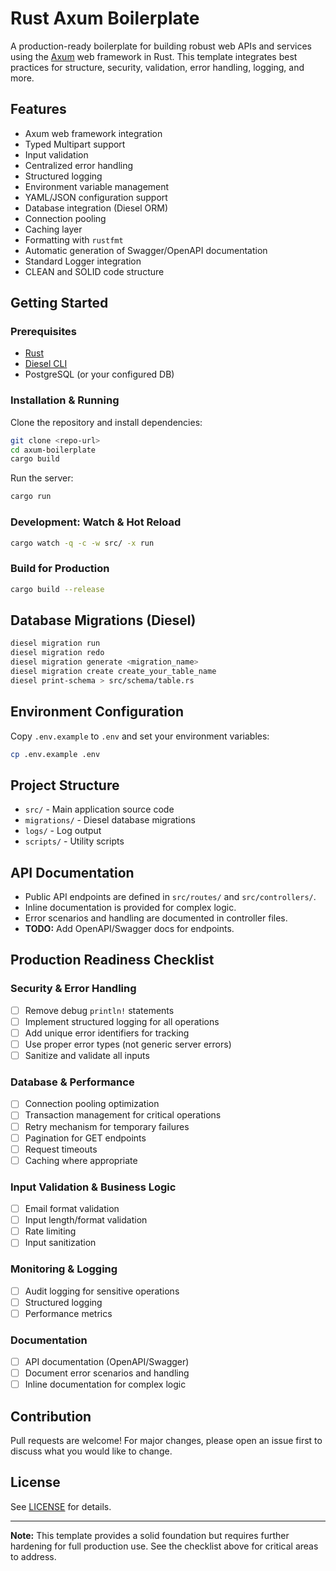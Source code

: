 # Rust Axum Boilerplate

A production-ready boilerplate for building robust web APIs and services using the [Axum](https://github.com/tokio-rs/axum) web framework in Rust. This template integrates best practices for structure, security, validation, error handling, logging, and more.

## Features

- Axum web framework integration
- Typed Multipart support
- Input validation
- Centralized error handling
- Structured logging
- Environment variable management
- YAML/JSON configuration support
- Database integration (Diesel ORM)
- Connection pooling
- Caching layer
- Formatting with `rustfmt`
- Automatic generation of Swagger/OpenAPI documentation
- Standard Logger integration
- CLEAN and SOLID code structure

## Getting Started

### Prerequisites
- [Rust](https://www.rust-lang.org/tools/install)
- [Diesel CLI](https://diesel.rs/guides/getting-started/)
- PostgreSQL (or your configured DB)

### Installation & Running

Clone the repository and install dependencies:
```sh
git clone <repo-url>
cd axum-boilerplate
cargo build
```

Run the server:
```sh
cargo run
```

### Development: Watch & Hot Reload

```sh
cargo watch -q -c -w src/ -x run
```

### Build for Production

```sh
cargo build --release
```

## Database Migrations (Diesel)

```sh
diesel migration run
diesel migration redo
diesel migration generate <migration_name>
diesel migration create create_your_table_name
diesel print-schema > src/schema/table.rs
```

## Environment Configuration

Copy `.env.example` to `.env` and set your environment variables:
```sh
cp .env.example .env
```

## Project Structure

- `src/` - Main application source code
- `migrations/` - Diesel database migrations
- `logs/` - Log output
- `scripts/` - Utility scripts

## API Documentation

- Public API endpoints are defined in `src/routes/` and `src/controllers/`.
- Inline documentation is provided for complex logic.
- Error scenarios and handling are documented in controller files.
- **TODO:** Add OpenAPI/Swagger docs for endpoints.

## Production Readiness Checklist

### Security & Error Handling
- [ ] Remove debug `println!` statements
- [ ] Implement structured logging for all operations
- [ ] Add unique error identifiers for tracking
- [ ] Use proper error types (not generic server errors)
- [ ] Sanitize and validate all inputs

### Database & Performance
- [ ] Connection pooling optimization
- [ ] Transaction management for critical operations
- [ ] Retry mechanism for temporary failures
- [ ] Pagination for GET endpoints
- [ ] Request timeouts
- [ ] Caching where appropriate

### Input Validation & Business Logic
- [ ] Email format validation
- [ ] Input length/format validation
- [ ] Rate limiting
- [ ] Input sanitization

### Monitoring & Logging
- [ ] Audit logging for sensitive operations
- [ ] Structured logging
- [ ] Performance metrics

### Documentation
- [ ] API documentation (OpenAPI/Swagger)
- [ ] Document error scenarios and handling
- [ ] Inline documentation for complex logic

## Contribution

Pull requests are welcome! For major changes, please open an issue first to discuss what you would like to change.

## License

See [LICENSE](LICENSE) for details.

---

**Note:** This template provides a solid foundation but requires further hardening for full production use. See the checklist above for critical areas to address.
